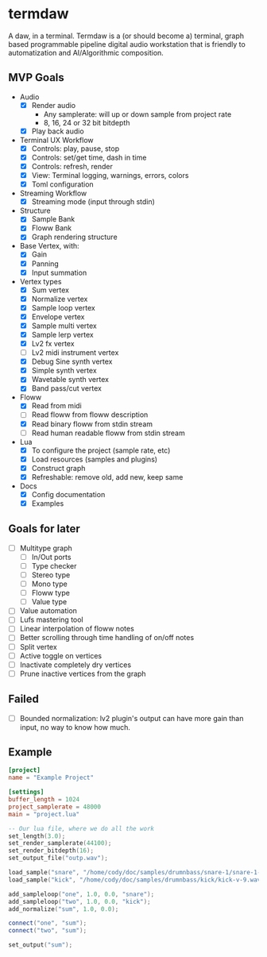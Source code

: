# termdaw
A daw, in a terminal.
Termdaw is a (or should become a) terminal, graph based programmable pipeline digital audio workstation that is friendly to automatization and AI/Algorithmic composition.

## MVP Goals
- Audio
  - [x] Render audio
    - Any samplerate: will up or down sample from project rate
    - 8, 16, 24 or 32 bit bitdepth
  - [x] Play back audio
- Terminal UX Workflow
  - [x] Controls: play, pause, stop
  - [x] Controls: set/get time, dash in time
  - [x] Controls: refresh, render
  - [x] View: Terminal logging, warnings, errors, colors
  - [x] Toml configuration
- Streaming Workflow
  - [x] Streaming mode (input through stdin)
- Structure
  - [x] Sample Bank
  - [x] Floww Bank
  - [x] Graph rendering structure
- Base Vertex, with:
  - [x] Gain
  - [x] Panning
  - [x] Input summation
- Vertex types
  - [x] Sum vertex
  - [x] Normalize vertex
  - [x] Sample loop vertex
  - [x] Envelope vertex
  - [x] Sample multi vertex
  - [x] Sample lerp vertex
  - [x] Lv2 fx vertex
  - [ ] Lv2 midi instrument vertex
  - [x] Debug Sine synth vertex
  - [x] Simple synth vertex
  - [x] Wavetable synth vertex
  - [x] Band pass/cut vertex
- Floww
  - [x] Read from midi
  - [ ] Read floww from floww description
  - [x] Read binary floww from stdin stream
  - [ ] Read human readable floww from stdin stream
- Lua
  - [x] To configure the project (sample rate, etc)
  - [x] Load resources (samples and plugins)
  - [x] Construct graph
  - [x] Refreshable: remove old, add new, keep same
- Docs
  - [x] Config documentation
  - [x] Examples

## Goals for later
- [ ] Multitype graph
  - [ ] In/Out ports
  - [ ] Type checker
  - [ ] Stereo type
  - [ ] Mono type
  - [ ] Floww type
  - [ ] Value type
- [ ] Value automation
- [ ] Lufs mastering tool
- [ ] Linear interpolation of floww notes
- [ ] Better scrolling through time handling of on/off notes
- [ ] Split vertex
- [ ] Active toggle on vertices
- [ ] Inactivate completely dry vertices
- [ ] Prune inactive vertices from the graph

## Failed
- [ ] Bounded normalization: lv2 plugin's output can have more gain than input, no way to know how much.

## Example
```toml
[project]
name = "Example Project"

[settings]
buffer_length = 1024
project_samplerate = 48000
main = "project.lua"
```

```lua
-- Our lua file, where we do all the work
set_length(3.0);
set_render_samplerate(44100);
set_render_bitdepth(16);
set_output_file("outp.wav");

load_sample("snare", "/home/cody/doc/samples/drumnbass/snare-1/snare-1-v-9.wav");
load_sample("kick", "/home/cody/doc/samples/drumnbass/kick/kick-v-9.wav");

add_sampleloop("one", 1.0, 0.0, "snare");
add_sampleloop("two", 1.0, 0.0, "kick");
add_normalize("sum", 1.0, 0.0);

connect("one", "sum");
connect("two", "sum");

set_output("sum");
```
